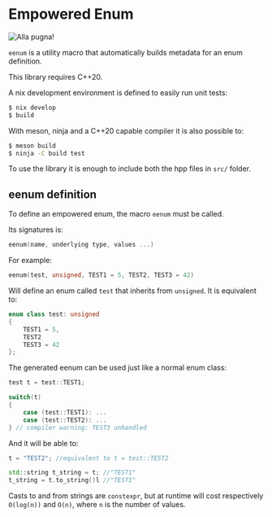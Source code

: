 # Empowered Enum

![Alla pugna!](https://img.shields.io/badge/ALLA-PUGNA-F70808?style=for-the-badge)

`eenum` is a utility macro that automatically builds metadata for an enum definition.

This library requires C++20.

A nix development environment is defined to easily run unit tests:

```bash
$ nix develop
$ build
```

With meson, ninja and a C++20 capable compiler it is also possible to:

```bash
$ meson build
$ ninja -C build test
```

To use the library it is enough to include both the hpp files in `src/` folder.

## eenum definition

To define an empowered enum, the macro `eenum` must be called.

Its signatures is:
```cpp
eenum(name, underlying type, values ...)
```

For example:


```cpp
eenum(test, unsigned, TEST1 = 5, TEST2, TEST3 = 42)
```

Will define an enum called `test` that inherits from `unsigned`. It is equivalent to:

```cpp
enum class test: unsigned
{
    TEST1 = 5,
    TEST2
    TEST3 = 42
};
```

The generated eenum can be used just like a normal enum class:

```cpp
test t = test::TEST1;

switch(t)
{
    case (test::TEST1): ...
    case (test::TEST2): ...
} // compiler warning: TEST3 unhandled
```

And it will be able to:

```cpp
t = "TEST2"; //equivalent to t = test::TEST2

std::string t_string = t; //"TEST1"
t_string = t.to_string()l //"TEST1"
```

Casts to and from strings are `constexpr`, but at runtime will cost respectively `O(log(n))` and `O(n)`, where `n` is the number of values.